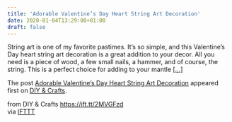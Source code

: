 ```yaml
---
title: 'Adorable Valentine’s Day Heart String Art Decoration'
date: 2020-01-04T13:29:00+01:00
draft: false
---
```


String art is one of my favorite pastimes. It’s so simple, and this Valentine’s Day heart string art decoration is a great addition to your decor. All you need is a piece of wood, a few small nails, a hammer, and of course, the string. This is a perfect choice for adding to your mantle [\[...\]](https://www.diyncrafts.com/77481/holidays/valentines-day/heart-string-art-decoration)

The post [Adorable Valentine’s Day Heart String Art Decoration](https://www.diyncrafts.com/77481/holidays/valentines-day/heart-string-art-decoration) appeared first on [DIY & Crafts](https://www.diyncrafts.com).

  
  
from DIY & Crafts https://ift.tt/2MVGFzd  
via [IFTTT](https://ifttt.com/?ref=da&site=blogger)